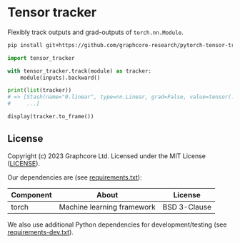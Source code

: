 # Tensor tracker

Flexibly track outputs and grad-outputs of `torch.nn.Module`.

```bash
pip install git+https://github.com/graphcore-research/pytorch-tensor-tracker
```

```python
import tensor_tracker

with tensor_tracker.track(module) as tracker:
    module(inputs).backward()

print(list(tracker))
# => [Stash(name="0.linear", type=nn.Linear, grad=False, value=tensor(...)),
#     ...]

display(tracker.to_frame())
```

## License

Copyright (c) 2023 Graphcore Ltd. Licensed under the MIT License ([LICENSE](LICENSE)).

Our dependencies are (see [requirements.txt](requirements.txt)):

| Component | About | License |
| --- | --- | --- |
| torch | Machine learning framework | BSD 3-Clause |

We also use additional Python dependencies for development/testing (see [requirements-dev.txt](requirements-dev.txt)).
